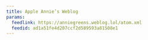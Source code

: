 ```yaml
---
title: Apple Annie’s Weblog
params:
  feedlink: https://anniegreens.weblog.lol/atom.xml
  feedid: ad1a51fe4d207ccf2d589593a81508e1
---
```

